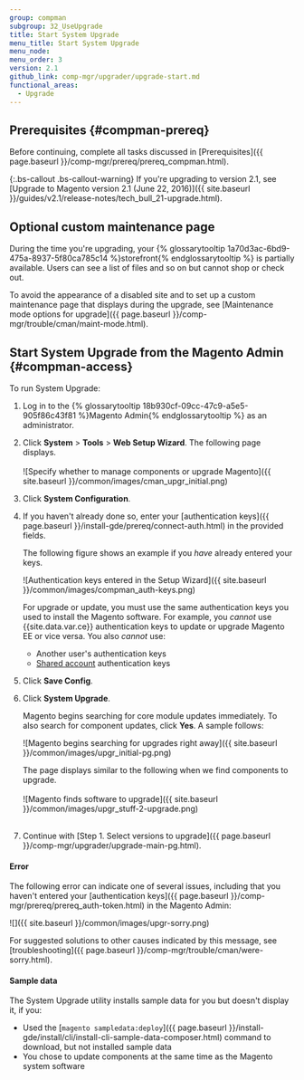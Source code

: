 ```yaml
---
group: compman
subgroup: 32_UseUpgrade
title: Start System Upgrade
menu_title: Start System Upgrade
menu_node:
menu_order: 3
version: 2.1
github_link: comp-mgr/upgrader/upgrade-start.md
functional_areas:
  - Upgrade
---
```


## Prerequisites {#compman-prereq}
Before continuing, complete all tasks discussed in [Prerequisites]({{ page.baseurl }}/comp-mgr/prereq/prereq_compman.html).

{:.bs-callout .bs-callout-warning}
If you're upgrading to version 2.1, see [Upgrade to Magento version 2.1 (June 22, 2016)]({{ site.baseurl }}/guides/v2.1/release-notes/tech_bull_21-upgrade.html).

## Optional custom maintenance page
During the time you're upgrading, your {% glossarytooltip 1a70d3ac-6bd9-475a-8937-5f80ca785c14 %}storefront{% endglossarytooltip %} is partially available. Users can see a list of files and so on but cannot shop or check out.

To avoid the appearance of a disabled site and to set up a custom maintenance page that displays during the upgrade, see [Maintenance mode options for upgrade]({{ page.baseurl }}/comp-mgr/trouble/cman/maint-mode.html).

## Start System Upgrade from the Magento Admin {#compman-access}
To run System Upgrade:

1.	Log in to the {% glossarytooltip 18b930cf-09cc-47c9-a5e5-905f86c43f81 %}Magento Admin{% endglossarytooltip %} as an administrator.
2.	Click **System** > **Tools** > **Web Setup Wizard**.
	The following page displays.<br><br>
	![Specify whether to manage components or upgrade Magento]({{ site.baseurl }}/common/images/cman_upgr_initial.png)
3.	Click **System Configuration**.
4.	If you haven't already done so, enter your [authentication keys]({{ page.baseurl }}/install-gde/prereq/connect-auth.html) in the provided fields.

	The following figure shows an example if you *have* already entered your keys.

	![Authentication keys entered in the Setup Wizard]({{ site.baseurl }}/common/images/compman_auth-keys.png)

	<div class="bs-callout bs-callout-warning">
    	<p>For upgrade or update, you must use the same authentication keys you used to install the Magento software. For example, you <em>cannot</em> use {{site.data.var.ce}} authentication keys to update or upgrade Magento EE or vice versa. You also <em>cannot</em> use:</p>
    	<ul><li>Another user's authentication keys</li>
    	<li><a href="http://docs.magento.com/m2/ce/user_guide/magento/magento-account-share.html" target="_blank">Shared account</a> authentication keys</li></ul>   
	</div>
5.	Click **Save Config**.
3.	Click **System Upgrade**.

	Magento begins searching for core module updates immediately. To also search for component updates, click **Yes**. A sample follows:

	![Magento begins searching for upgrades right away]({{ site.baseurl }}/common/images/upgr_initial-pg.png)

	The page displays similar to the following when we find components to upgrade.<br><br>
	![Magento finds software to upgrade]({{ site.baseurl }}/common/images/upgr_stuff-2-upgrade.png)<br><br>
4. 	Continue with [Step 1. Select versions to upgrade]({{ page.baseurl }}/comp-mgr/upgrader/upgrade-main-pg.html).

#### Error
The following error can indicate one of several issues, including that you haven't entered your [authentication keys]({{ page.baseurl }}/comp-mgr/prereq/prereq_auth-token.html) in the Magento Admin:

![]({{ site.baseurl }}/common/images/upgr-sorry.png)

For suggested solutions to other causes indicated by this message, see [troubleshooting]({{ page.baseurl }}/comp-mgr/trouble/cman/were-sorry.html).

#### Sample data
The System Upgrade utility installs sample data for you but doesn't display it, if you:

*	Used the [`magento sampledata:deploy`]({{ page.baseurl }}/install-gde/install/cli/install-cli-sample-data-composer.html) command to download, but not installed sample data
*	You chose to update components at the same time as the Magento system software
